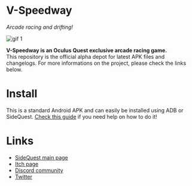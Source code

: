 # V-Speedway
*Arcade racing and drifting!*

![gif 1](https://img.itch.zone/aW1nLzQzOTgwMDEuZ2lm/105x83%23/s2HWHR.gif)  

**V-Speedway is an Oculus Quest exclusive arcade racing game.**  
This repository is the official alpha depot for latest APK files and changelogs. For more informations on the project, please check the links below.

# Install
This is a standard Android APK and can easily be installed using ADB or SideQuest. [Check this guide](https://skarredghost.com/2019/06/19/how-to-install-uninstall-unapproved-apps-oculus-quest-sidequest/) if you need help on how to do it!

# Links
- [SideQuest main page](https://sidequestvr.com/app/458/v-speedway)  
- [Itch page](https://danjelricci.itch.io/v-speedway)  
- [Discord community](http://discord.gg/cHtPANW) 
- [Twitter](https://twitter.com/commutergames)  
